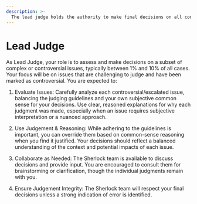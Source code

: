 ```yaml
---
description: >-
  The lead judge holds the authority to make final decisions on all contest issues.
---
```


# Lead Judge

As Lead Judge, your role is to assess and make decisions on a subset of complex or controversial issues, typically between 1% and 10% of all cases. Your focus will be on issues that are challenging to judge and have been marked as controversial. You are expected to:

1. Evaluate Issues: Carefully analyze each controversial/escalated issue, balancing the judging guidelines and your own subjective common sense for your decisions. Use clear, reasoned explanations for why each judgment was made, especially when an issue requires subjective interpretation or a nuanced approach.

2. Use Judgement & Reasoning: While adhering to the guidelines is important, you can override them based on common-sense reasoning when you find it justified. Your decisions should reflect a balanced understanding of the context and potential impacts of each issue.

3. Collaborate as Needed: The Sherlock team is available to discuss decisions and provide input. You are encouraged to consult them for brainstorming or clarification, though the individual judgments remain with you.

4. Ensure Judgement Integrity: The Sherlock team will respect your final decisions unless a strong indication of error is identified.



